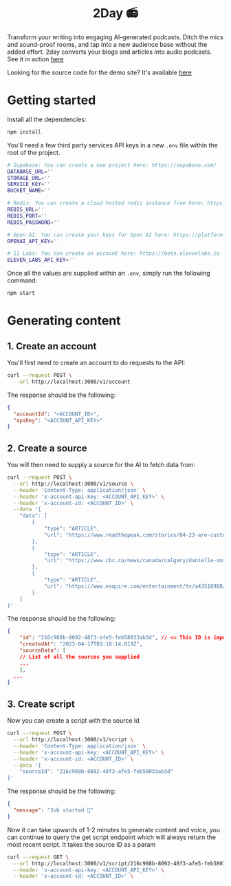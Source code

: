 <h1 align="center">2Day 📻</h1>

Transform your writing into engaging AI-generated podcasts. Ditch the mics and sound-proof rooms, and tap into a new audience base without the added effort. 2day converts your blogs and articles into audio podcasts. See it in action [here](https://listen2day.com)

Looking for the source code for the demo site? It's available [here](https://github.com/awaseem/2day-demo)

# Getting started

Install all the dependencies:

```bash
npm install
```

You'll need a few third party services API keys in a new `.env` file within the root of the project.

```bash
# Supabase: You can create a new project here: https://supabase.com/
DATABASE_URL=''
STORAGE_URL=''
SERVICE_KEY=''
BUCKET_NAME=''

# Redis: You can create a cloud hosted redis instance free here: https://upstash.com/
REDIS_URL=''
REDIS_PORT=''
REDIS_PASSWORD=''

# Open AI: You can create your keys for Open AI here: https://platform.openai.com/account/api-keys
OPENAI_API_KEY=''

# 11 Labs: You can create an account here: https://beta.elevenlabs.io
ELEVEN_LABS_API_KEY=''
```

Once all the values are supplied within an `.env`, simply run the following command:

```bash
npm start
```

# Generating content

## 1. Create an account

You'll first need to create an account to do requests to the API:

```bash
curl --request POST \
  --url http://localhost:3000/v1/account
```

The response should be the following:

```json
{
  "accountId": "<ACCOUNT_ID>",
  "apiKey": "<ACCOUNT_API_KEY>"
}
```

## 2. Create a source

You will then need to supply a source for the AI to fetch data from:

```bash
curl --request POST \
  --url http://localhost:3000/v1/source \
  --header 'Content-Type: application/json' \
  --header 'x-account-api-key: <ACCOUNT_API_KEY>' \
  --header 'x-account-id: <ACCOUNT_ID>' \
  --data '{
	"data": [
		{
			"type": "ARTICLE",
			"url": "https://www.readthepeak.com/stories/04-23-are-customer-service-reps-getting-free-goldfish"
		},
		{
			"type": "ARTICLE",
			"url": "https://www.cbc.ca/news/canada/calgary/danielle-smith-media-questions-alberta-politics-1.6812184"
		},
		{
			"type": "ARTICLE",
			"url": "https://www.esquire.com/entertainment/tv/a43518988/pedro-pascal-the-last-of-us-interview-2023/?utm_source=pocket-newtab"
		}
	]
}'
```

The response should be the following:

```json
{
	"id": "216c988b-8092-48f3-afe5-feb58033ab3d", // <= This ID is important as its required when creating a script
	"createdAt": "2023-04-17T03:18:14.819Z",
	"sourceData": [
    // List of all the sources you supplied
    ...
	],
  ...
}
```

## 3. Create script

Now you can create a script with the source Id

```bash
curl --request POST \
  --url http://localhost:3000/v1/script \
  --header 'Content-Type: application/json' \
  --header 'x-account-api-key: <ACCOUNT_API_KEY>' \
  --header 'x-account-id: <ACCOUNT_ID>' \
  --data '{
	"sourceId": "216c988b-8092-48f3-afe5-feb58033ab3d"
}'
```

The response should be the following:

```json
{
  "message": "Job started 🚀"
}
```

Now it can take upwards of 1-2 minutes to generate content and voice, you can continue to query the get script endpoint which will always return the most recent script. It takes the source ID as a param

```bash
curl --request GET \
  --url http://localhost:3000/v1/script/216c988b-8092-48f3-afe5-feb58033ab3d \
  --header 'x-account-api-key: <ACCOUNT_API_KEY>' \
  --header 'x-account-id: <ACCOUNT_ID>' \
```
